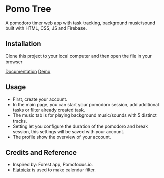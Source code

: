 # Pomo Tree

A pomodoro timer web app with task tracking, background music/sound built with HTML, CSS, JS and Firebase.

## Installation
Clone this project to your local computer and then open the file in your browser

[Documentation](https://docs.google.com/document/d/14d4CX1eKbs05LuitDYXDazkpFMOkEmsjyf0mRHx6wnM/edit)
[Demo](https://satoshiuy.github.io/PomoTree/index.html)
## Usage
 - First, create your account.
 - In the main page, you can start your pomodoro session, add additional tasks or filter already created task.
 - The music tab is for playing background music/sounds with 5 distinct tracks.
 - Setting let you configure the duration of the pomodoro and break session, this settings will be saved with your account.
 - The profile show the overview of your account.

## Credits and Reference
- Inspired by: Forest app, Pomofocus.io.
- [Flatpickr](https://flatpickr.js.org/) is used to make calendar filter.
